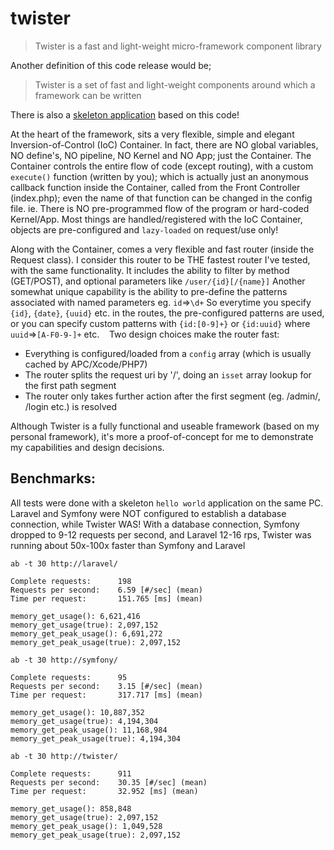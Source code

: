 # twister
> Twister is a fast and light-weight micro-framework component library

Another definition of this code release would be;
> Twister is a set of fast and light-weight components around which a framework can be written

There is also a [skeleton application](https://github.com/twister-php/skeleton) based on this code!

At the heart of the framework, sits a very flexible, simple and elegant Inversion-of-Control (IoC) Container.
In fact, there are NO global variables, NO define's, NO pipeline, NO Kernel and NO App; just the Container.
The Container controls the entire flow of code (except routing), with a custom `execute()` function (written by you);
    which is actually just an anonymous callback function inside the Container, called from the Front Controller (index.php);
    even the name of that function can be changed in the config file.
    ie. There is NO pre-programmed flow of the program or hard-coded Kernel/App.
      Most things are handled/registered with the IoC Container, objects are pre-configured and `lazy-loaded` on request/use only!

Along with the Container, comes a very flexible and fast router (inside the Request class).
    I consider this router to be THE fastest router I've tested, with the same functionality.
    It includes the ability to filter by method (GET/POST), and optional parameters like `/user/{id}[/{name}]`
    Another somewhat unique capability is the ability to pre-define the patterns associated with named parameters eg. `id`=>`\d+`
        So everytime you specify `{id}`, `{date}`, `{uuid}` etc. in the routes, the pre-configured patterns are used,
          or you can specify custom patterns with `{id:[0-9]+}` or `{id:uuid}` where `uuid`=>`[A-F0-9-]+` etc.
    Two design choices make the router fast:
* Everything is configured/loaded from a `config` array (which is usually cached by APC/Xcode/PHP7)
* The router splits the request uri by '/', doing an `isset` array lookup for the first path segment
* The router only takes further action after the first segment (eg. /admin/, /login etc.) is resolved

Although Twister is a fully functional and useable framework (based on my personal framework),
    it's more a proof-of-concept for me to demonstrate my capabilities and design decisions.

## Benchmarks:

All tests were done with a skeleton `hello world` application on the same PC.
Laravel and Symfony were NOT configured to establish a database connection, while Twister WAS!
With a database connection, Symfony dropped to 9-12 requests per second, and Laravel 12-16 rps,
  Twister was running about 50x-100x faster than Symfony and Laravel
  
```
ab -t 30 http://laravel/

Complete requests:      198
Requests per second:    6.59 [#/sec] (mean)
Time per request:       151.765 [ms] (mean)

memory_get_usage(): 6,621,416
memory_get_usage(true): 2,097,152
memory_get_peak_usage(): 6,691,272
memory_get_peak_usage(true): 2,097,152

ab -t 30 http://symfony/

Complete requests:      95
Requests per second:    3.15 [#/sec] (mean)
Time per request:       317.717 [ms] (mean)

memory_get_usage(): 10,887,352
memory_get_usage(true): 4,194,304
memory_get_peak_usage(): 11,168,984
memory_get_peak_usage(true): 4,194,304

ab -t 30 http://twister/

Complete requests:      911
Requests per second:    30.35 [#/sec] (mean)
Time per request:       32.952 [ms] (mean)

memory_get_usage(): 858,848
memory_get_usage(true): 2,097,152
memory_get_peak_usage(): 1,049,528
memory_get_peak_usage(true): 2,097,152
```
